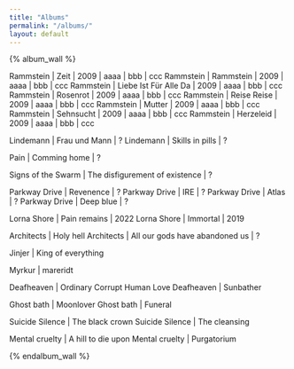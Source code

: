 ```yaml
---
title: "Albums"
permalink: "/albums/"
layout: default
---
```


<!-- Band | title | cover | year | link | tags -->
{% album_wall %}

Rammstein | Zeit | 2009 | aaaa | bbb | ccc
Rammstein | Rammstein | 2009 | aaaa | bbb | ccc
Rammstein | Liebe Ist Für Alle Da | 2009 | aaaa | bbb | ccc
Rammstein | Rosenrot | 2009 | aaaa | bbb | ccc
Rammstein | Reise Reise | 2009 | aaaa | bbb | ccc
Rammstein | Mutter | 2009 | aaaa | bbb | ccc
Rammstein | Sehnsucht | 2009 | aaaa | bbb | ccc
Rammstein | Herzeleid | 2009 | aaaa | bbb | ccc

Lindemann | Frau und Mann | ?
Lindemann | Skills in pills | ?

Pain | Comming home | ?

Signs of the Swarm | The disfigurement of existence | ?

Parkway Drive | Revenence | ?
Parkway Drive | IRE | ?
Parkway Drive | Atlas | ?
Parkway Drive | Deep blue | ?

Lorna Shore | Pain remains | 2022
Lorna Shore | Immortal | 2019

Architects | Holy hell
Architects | All our gods have abandoned us | ?

Jinjer | King of everything

Myrkur | mareridt

Deafheaven | Ordinary Corrupt Human Love
Deafheaven | Sunbather

Ghost bath | Moonlover
Ghost bath | Funeral

Suicide Silence | The black crown
Suicide Silence | The cleansing

Mental cruelty | A hill to die upon
Mental cruelty | Purgatorium



{% endalbum_wall %}

